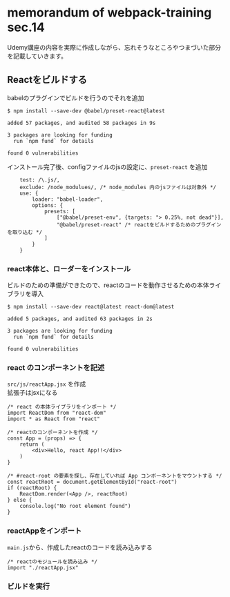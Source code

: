 # memorandum of webpack-training sec.14
Udemy講座の内容を実際に作成しながら、忘れそうなところやつまづいた部分を記載していきます。

## Reactをビルドする
babelのプラグインでビルドを行うのでそれを追加
```
$ npm install --save-dev @babel/preset-react@latest

added 57 packages, and audited 58 packages in 9s

3 packages are looking for funding
  run `npm fund` for details

found 0 vulnerabilities
```
インストール完了後、configファイルのjsの設定に、`preset-react` を追加
```
	test: /\.js/,
	exclude: /node_modulues/, /* node_modules 内のjsファイルは対象外 */
	use: {
		loader: "babel-loader",
		options: {
			presets: [
				["@babel/preset-env", {targets: "> 0.25%, not dead"}],
				"@babel/preset-react" /* reactをビルドするためのプラグインを取り込む */
			]
		}
	}
```

### react本体と、ローダーをインストール
ビルドのための準備ができたので、reactのコードを動作させるための本体ライブラリを導入
```
$ npm install --save-dev react@latest react-dom@latest

added 5 packages, and audited 63 packages in 2s

3 packages are looking for funding
  run `npm fund` for details

found 0 vulnerabilities
```

### react のコンポーネントを記述
`src/js/reactApp.jsx` を作成  
拡張子はjsxになる  
```
/* react の本体ライブラリをインポート */
import ReactDom from "react-dom"
import * as React from "react"

/* reactのコンポーネントを作成 */
const App = (props) => {
	return (
		<div>Hello, react App!!</div>
	)
}

/* #react-root の要素を探し、存在していれば App コンポーネントをマウントする */
const reactRoot = document.getElementById("react-root")
if (reactRoot) {
	ReactDom.render(<App />, reactRoot)
} else {
	console.log("No root element found")
}
```

### reactAppをインポート
`main.js`から、作成したreactのコードを読み込みする
```
/* reactのモジュールを読み込み */
import "./reactApp.jsx"
```

### ビルドを実行